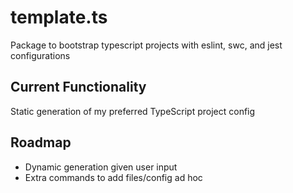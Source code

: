 # template.ts
Package to bootstrap typescript projects with eslint, swc, and jest configurations

## Current Functionality
Static generation of my preferred TypeScript project config

## Roadmap
* Dynamic generation given user input
* Extra commands to add files/config ad hoc
